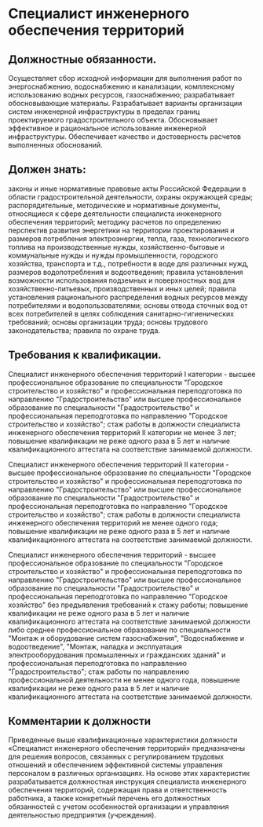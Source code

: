 # Специалист инженерного обеспечения территорий

## Должностные обязанности.
Осуществляет сбор исходной информации для
выполнения работ по энергоснабжению, водоснабжению и канализации, комплексному
использованию водных ресурсов, газоснабжению; разрабатывает обосновывающие
материалы. Разрабатывает варианты организации систем инженерной инфраструктуры
в пределах границ проектируемого градостроительного объекта. Обосновывает
эффективное и рациональное использование инженерной инфраструктуры.
Обеспечивает качество и достоверность расчетов выполненных обоснований.

## Должен знать:
законы и иные нормативные правовые акты Российской Федерации
в области градостроительной деятельности, охраны окружающей среды;
распорядительные, методические и нормативные документы, относящиеся к сфере
деятельности специалиста инженерного обеспечения территорий; методику расчетов
по определению перспектив развития энергетики на территории проектирования и
размеров потребления электроэнергии, тепла, газа, технологического топлива на
производственные нужды, хозяйственно-бытовые и коммунальные нужды и нужды
промышленности, городского хозяйства, транспорта и т.д., потребности в воде
для различных нужд, размеров водопотребления и водоотведения; правила
установления возможности использования подземных и поверхностных вод для
хозяйственно-питьевых, производственных и иных целей; правила установления
рационального распределения водных ресурсов между потребителями и
водопользователями; основы отвода сточных вод от всех потребителей в целях
соблюдения санитарно-гигиенических требований; основы организации труда;
основы трудового законодательства; правила по охране труда.

## Требования к квалификации.
Специалист инженерного обеспечения территорий I категории - высшее
профессиональное образование по специальности "Городское строительство и
хозяйство" и профессиональная переподготовка по направлению
"Градостроительство" или высшее профессиональное образование по специальности
"Градостроительство" и профессиональная переподготовка по направлению
"Городское строительство и хозяйство"; стаж работы в должности специалиста
инженерного обеспечения территорий II категории не менее 3 лет; повышение
квалификации не реже одного раза в 5 лет и наличие квалификационного аттестата
на соответствие занимаемой должности.

Специалист инженерного обеспечения территорий II категории \- высшее
профессиональное образование по специальности "Городское строительство и
хозяйство" и профессиональная переподготовка по направлению
"Градостроительство" или высшее профессиональное образование по специальности
"Градостроительство" и профессиональная переподготовка по направлению
"Городское строительство и хозяйство"; стаж работы в должности специалиста
инженерного обеспечения территорий не менее одного года; повышение
квалификации не реже одного раза в 5 лет и наличие квалификационного аттестата
на соответствие занимаемой должности.

Специалист инженерного обеспечения территорий - высшее профессиональное
образование по специальности "Городское строительство и хозяйство" и
профессиональная переподготовка по направлению "Градостроительство" или высшее
профессиональное образование по специальности "Градостроительство" и
профессиональная переподготовка по направлению "Городское хозяйство" без
предъявления требований к стажу работы; повышение квалификации не реже одного
раза в 5 лет и наличие квалификационного аттестата на соответствие занимаемой
должности либо среднее профессиональное образование по специальности "Монтаж и
оборудование систем газоснабжения", "Водоснабжение и водоотведение", "Монтаж,
наладка и эксплуатация электрооборудования промышленных и гражданских зданий"
и профессиональная переподготовка по направлению "Градостроительство"; стаж
работы по направлению профессиональной деятельности не менее одного года,
повышение квалификации не реже одного раза в 5 лет и наличие квалификационного
аттестата на соответствие занимаемой должности.

## Комментарии к должности

Приведенные выше квалификационные характеристики должности «Специалист
инженерного обеспечения территорий» предназначены для решения вопросов,
связанных с регулированием трудовых отношений и обеспечением эффективной
системы управления персоналом в различных организациях. На основе этих
характеристик разрабатывается должностная инструкция специалиста инженерного
обеспечения территорий, содержащая права и ответственность работника, а также
конкретный перечень его должностных обязанностей с учетом особенностей
организации и управления деятельностью предприятия (учреждения).

